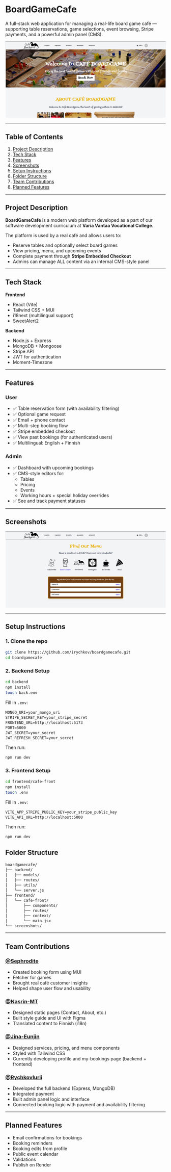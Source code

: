 # BoardGameCafe

A full-stack web application for managing a real-life board game café — supporting table reservations, game selections, event browsing, Stripe payments, and a powerful admin panel (CMS).

![Home](screenshots/home.png)

---

## Table of Contents

1. [Project Description](#project-description)  
2. [Tech Stack](#tech-stack)  
3. [Features](#features)  
4. [Screenshots](#screenshots)  
5. [Setup Instructions](#setup-instructions)  
6. [Folder Structure](#folder-structure)  
7. [Team Contributions](#team-contributions)  
8. [Planned Features](#planned-features)

---

## Project Description

**BoardGameCafe** is a modern web platform developed as a part of our software development curriculum at **Varia Vantaa Vocational College**.

The platform is used by a real café and allows users to:

- Reserve tables and optionally select board games
- View pricing, menu, and upcoming events
- Complete payment through **Stripe Embedded Checkout**
- Admins can manage ALL content via an internal CMS-style panel

---

## Tech Stack

**Frontend**
- React (Vite)
- Tailwind CSS + MUI
- i18next (multilingual support)
- SweetAlert2

**Backend**
- Node.js + Express
- MongoDB + Mongoose
- Stripe API
- JWT for authentication
- Moment-Timezone

---

## Features

### User
- ✅ Table reservation form (with availability filtering)
- ✅ Optional game request
- ✅ Email + phone contact
- ✅ Multi-step booking flow
- ✅ Stripe embedded checkout
- ✅ View past bookings (for authenticated users)
- ✅ Multilingual: English + Finnish

### Admin
- ✅ Dashboard with upcoming bookings
- ✅ CMS-style editors for:
  - Tables
  - Pricing
  - Events
  - Working hours + special holiday overrides
- ✅ See and track payment statuses

---

## Screenshots

![Menu](screenshots/menu.png)

---

## Setup Instructions

### 1. Clone the repo

```bash
git clone https://github.com/irychkov/boardgamecafe.git
cd boardgamecafe
```

### 2. Backend Setup

```bash
cd backend
npm install
touch back.env
```

Fill in `.env`:

```env
MONGO_URI=your_mongo_uri
STRIPE_SECRET_KEY=your_stripe_secret
FRONTEND_URL=http://localhost:5173
PORT=5000
JWT_SECRET=your_secret
JWT_REFRESH_SECRET=your_secret
```

Then run:

```bash
npm run dev
```

### 3. Frontend Setup

```bash
cd frontend/cafe-front
npm install
touch .env
```

Fill in `.env`:

```env
VITE_APP_STRIPE_PUBLIC_KEY=your_stripe_public_key
VITE_API_URL=http://localhost:5000
```

Then run:

```bash
npm run dev
```
## Folder Structure

```plaintext
boardgamecafe/
├── backend/
│   ├── models/
│   ├── routes/
│   ├── utils/
│   └── server.js
├── frontend/
│   └── cafe-front/
│       ├── components/
│       ├── routes/
│       ├── context/
│       └── main.jsx
└── screenshots/
```

---

## Team Contributions

### [@Sephrodite](https://github.com/Sephrodite)
- Created booking form using MUI
- Fetcher for games
- Brought real café customer insights
- Helped shape user flow and usability

### [@Nasrin-MT](https://github.com/Nasrin-MT)
- Designed static pages (Contact, About, etc.)
- Built style guide and UI with Figma
- Translated content to Finnish (i18n)

### [@Jina-Eunjin](https://github.com/Jina-Eunjin)
- Designed services, pricing, and menu components
- Styled with Tailwind CSS
- Currently developing profile and my-bookings page (backend + frontend)

### [@RychkovIurii](https://github.com/RychkovIurii)
- Developed the full backend (Express, MongoDB)
- Integrated payment
- Built admin panel logic and interface
- Connected booking logic with payment and availability filtering

---

## Planned Features

- Email confirmations for bookings
- Booking reminders
- Booking edits from profile
- Public event calendar
- Validations
- Publish on Render

